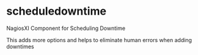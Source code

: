 # scheduledowntime
NagiosXI Component for Scheduling Downtime

This adds more options and helps to eliminate human errors when adding downtimes
